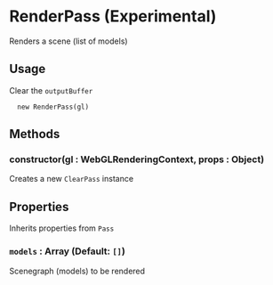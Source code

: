 # RenderPass (Experimental)

Renders a scene (list of models)


## Usage

Clear the `outputBuffer`

```
  new RenderPass(gl)
```

## Methods

### constructor(gl : WebGLRenderingContext, props : Object)

Creates a new `ClearPass` instance


## Properties

Inherits properties from `Pass`

### `models` : Array (Default: `[]`)

Scenegraph (models) to be rendered
